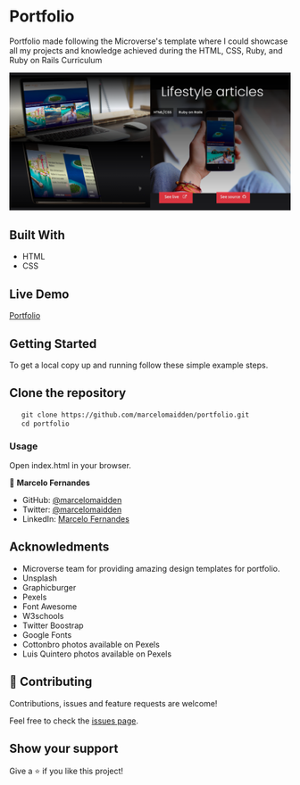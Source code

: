 # Portfolio

Portfolio made following the Microverse's template where I could showcase all my projects and knowledge achieved during the HTML, CSS, Ruby, and Ruby on Rails Curriculum

![screenshot](./assets/images/screenshot.png)

## Built With

- HTML
- CSS

## Live Demo

[Portfolio](https://marcelomaidden.github.io/portfolio)


## Getting Started

To get a local copy up and running follow these simple example steps.

## Clone the repository

```
   git clone https://github.com/marcelomaidden/portfolio.git
   cd portfolio
```

### Usage

Open index.html in your browser.

👤 **Marcelo Fernandes**

- GitHub: [@marcelomaidden](https://github.com/marcelomaidden)
- Twitter: [@marcelomaidden](https://twitter.com/marcelomaidden)
- LinkedIn: [Marcelo Fernandes](https://linkedin.com/in/marcelofernandesdearaujo)

## Acknowledments
- Microverse team for providing amazing design templates for portfolio.
- Unsplash
- Graphicburger
- Pexels
- Font Awesome
- W3schools
- Twitter Boostrap
- Google Fonts
- Cottonbro photos available on Pexels
- Luis Quintero photos available on Pexels

## 🤝 Contributing

Contributions, issues and feature requests are welcome!

Feel free to check the [issues page](https://github.com/marcelomaidden/portfolio/issues/).

## Show your support

Give a ⭐️ if you like this project!
